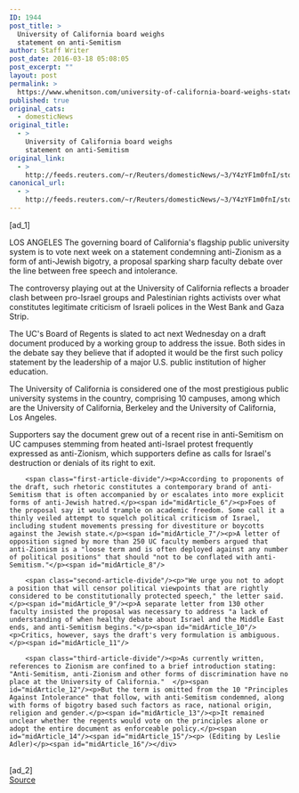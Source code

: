 ```yaml
---
ID: 1944
post_title: >
  University of California board weighs
  statement on anti-Semitism
author: Staff Writer
post_date: 2016-03-18 05:08:05
post_excerpt: ""
layout: post
permalink: >
  https://www.whenitson.com/university-of-california-board-weighs-statement-on-anti-semitism/
published: true
original_cats:
  - domesticNews
original_title:
  - >
    University of California board weighs
    statement on anti-Semitism
original_link:
  - >
    http://feeds.reuters.com/~r/Reuters/domesticNews/~3/Y4zYF1m0fnI/story01.htm
canonical_url:
  - >
    http://feeds.reuters.com/~r/Reuters/domesticNews/~3/Y4zYF1m0fnI/story01.htm
---
```

 [ad_1]
<br><div id="articleText">
<span id="midArticle_start"/>

<span id="midArticle_0"/><span class="focusParagraph" readability="5"><p><span class="articleLocation">LOS ANGELES</span> The governing board of California's flagship public university system is to vote next week on a statement condemning anti-Zionism as a form of anti-Jewish bigotry, a proposal sparking sharp faculty debate over the line between free speech and intolerance.</p></span><span id="midArticle_1"/><p>The controversy playing out at the University of California reflects a broader clash between pro-Israel groups and Palestinian rights activists over what constitutes legitimate criticism of Israeli polices in the West Bank and Gaza Strip.</p><span id="midArticle_2"/><p>The UC's Board of Regents is slated to act next Wednesday on a draft document produced by a working group to address the issue. Both sides in the debate say they believe that if adopted it would be the first such policy statement by the leadership of a major U.S. public institution of higher education. </p><span id="midArticle_3"/><p>The University of California is considered one of the most prestigious public university systems in the country, comprising 10 campuses, among which are the University of California, Berkeley and the University of California, Los Angeles. </p><span id="midArticle_4"/><p>Supporters say the document grew out of a recent rise in anti-Semitism on UC campuses stemming from heated anti-Israel protest frequently expressed as anti-Zionism, which supporters define as calls for Israel's destruction or denials of its right to exit.</p><span id="midArticle_5"/>
        
        <span class="first-article-divide"/><p>According to proponents of the draft, such rhetoric constitutes a contemporary brand of anti-Semitism that is often accompanied by or escalates into more explicit forms of anti-Jewish hatred.</p><span id="midArticle_6"/><p>Foes of the proposal say it would trample on academic freedom. Some call it a thinly veiled attempt to squelch political criticism of Israel, including student movements pressing for divestiture or boycotts against the Jewish state.</p><span id="midArticle_7"/><p>A letter of opposition signed by more than 250 UC faculty members argued that anti-Zionism is a "loose term and is often deployed against any number of political positions" that should "not to be conflated with anti-Semitism."</p><span id="midArticle_8"/>
        
        <span class="second-article-divide"/><p>"We urge you not to adopt a position that will censor political viewpoints that are rightly considered to be constitutionally protected speech," the letter said.</p><span id="midArticle_9"/><p>A separate letter from 130 other faculty insisted the proposal was necessary to address "a lack of understanding of when healthy debate about Israel and the Middle East ends, and anti-Semitism begins."</p><span id="midArticle_10"/><p>Critics, however, says the draft's very formulation is ambiguous.</p><span id="midArticle_11"/>
        
        <span class="third-article-divide"/><p>As currently written, references to Zionism are confined to a brief introduction stating: "Anti-Semitism, anti-Zionism and other forms of discrimination have no place at the University of California."  </p><span id="midArticle_12"/><p>But the term is omitted from the 10 "Principles Against Intolerance" that follow, with anti-Semitism condemned, along with forms of bigotry based such factors as race, national origin, religion and gender.</p><span id="midArticle_13"/><p>It remained unclear whether the regents would vote on the principles alone or adopt the entire document as enforceable policy.</p><span id="midArticle_14"/><span id="midArticle_15"/><p> (Editing by Leslie Adler)</p><span id="midArticle_16"/></div>
<br>[ad_2]
<br><a href="http://feeds.reuters.com/~r/Reuters/domesticNews/~3/Y4zYF1m0fnI/story01.htm">Source </a>